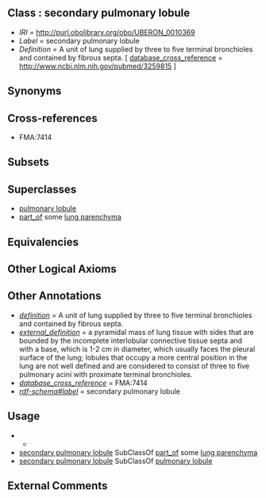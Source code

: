 
## Class : secondary pulmonary lobule

 * *IRI* = http://purl.obolibrary.org/obo/UBERON_0010369
 * *Label* = secondary pulmonary lobule
 * *Definition* = A unit of lung supplied by three to five terminal bronchioles and contained by fibrous septa. [ [database_cross_reference](../../ef/oboInOwl#hasDbXref.md) = http://www.ncbi.nlm.nih.gov/pubmed/3259815 ]

## Synonyms


## Cross-references

 * FMA:7414

## Subsets


## Superclasses

 * [pulmonary lobule](../../UBERON/68/UBERON_0010368.md)
 * [part_of](../../BFO/50/BFO_0000050.md) some [lung parenchyma](../../UBERON/46/UBERON_0008946.md)

## Equivalencies


## Other Logical Axioms


## Other Annotations

 * *[definition](../../IAO/15/IAO_0000115.md)* = A unit of lung supplied by three to five terminal bronchioles and contained by fibrous septa.
 * *[external_definition](../../UBPROP/01/UBPROP_0000001.md)* = a pyramidal mass of lung tissue with sides that are bounded by the incomplete interlobular connective tissue septa and with a base, which is 1-2 cm in diameter, which usually faces the pleural surface of the lung; lobules that occupy a more central position in the lung are not well defined and are considered to consist of three to five pulmonary acini with proximate terminal bronchioles.
 * *[database_cross_reference](../../ef/oboInOwl#hasDbXref.md)* = FMA:7414
 * *[rdf-schema#label](../../el/rdf-schema#label.md)* = secondary pulmonary lobule

## Usage

 * -
 * [secondary pulmonary lobule](../../UBERON/69/UBERON_0010369.md) SubClassOf [part_of](../../BFO/50/BFO_0000050.md) some [lung parenchyma](../../UBERON/46/UBERON_0008946.md)
 * [secondary pulmonary lobule](../../UBERON/69/UBERON_0010369.md) SubClassOf [pulmonary lobule](../../UBERON/68/UBERON_0010368.md)

## External Comments

